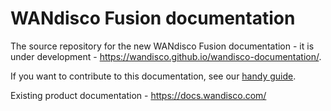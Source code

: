 # WANdisco Fusion documentation

The source repository for the new WANdisco Fusion documentation - it is under development - https://wandisco.github.io/wandisco-documentation/.

If you want to contribute to this documentation, see our [handy guide](./docs/style-guide.md).

Existing product documentation - https://docs.wandisco.com/

